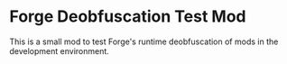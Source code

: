 # Forge Deobfuscation Test Mod
This is a small mod to test Forge's runtime deobfuscation of mods in the development environment.